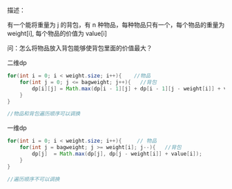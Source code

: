 描述：

有一个能将重量为 j 的背包，有 n 种物品，每种物品只有一个，每个物品的重量为 weight[i], 每个物品的价值为 value[i]

问：怎么将物品放入背包能够使背包里面的价值最大？



二维dp

```java
for(int i = 0; i < weight.size; i++){    //物品
    for(int j = 0; j <= bagweight; j++){   //背包
        dp[i][j] = Math.max(dp[i - 1][j] + dp[i - 1][j - weight[i]] + value[i]);
    }
}

//物品和背包遍历顺序可以调换
```



一维dp

```java
for(int i = 0; i < weight.size; i++){     // 物品
    for(int j = bagweight; j >= weight[i]; j--){   //背包
        dp[j]  = Math.max(dp[j], dp[j - weight[i]] + value[i]);
    }
}

//遍历顺序不可以调换
```



